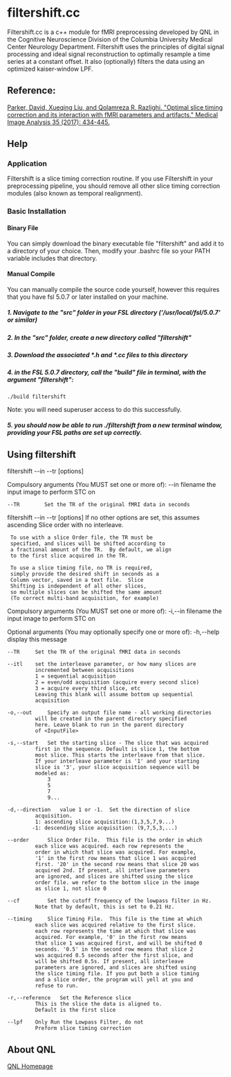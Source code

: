 
# filtershift.cc

Filtershift.cc is a c++ module for fMRI preprocessing developed by QNL in the Cognitive Neuroscience Division of the Columbia University Medical Center Neurology Department.  Filtershift uses the principles of digital signal processing and ideal signal reconstruction to optimally resample a time series at a constant offset.  It also (optionally) filters the data using an optimized kaiser-window LPF.

## Reference:

[Parker, David, Xueqing Liu, and Qolamreza R. Razlighi. "Optimal slice timing correction and its interaction with fMRI parameters and artifacts." Medical Image Analysis 35 (2017): 434-445.](http://dx.doi.org/10.1016/j.media.2016.08.006)

## Help

### Application

Filtershift is a slice timing correction routine.  If you use Filtershift in your preprocessing pipeline, you should remove all other slice timing correction modules (also known as temporal realignment).    

### Basic Installation

#### Binary File
You can simply download the binary executable file "filtershift" and add it to a directory of your choice.  Then, modify your .bashrc file so your PATH variable includes that directory.  

#### Manual Compile
You can manually compile the source code yourself, however this requires that you have fsl 5.0.7 or later installed on your machine.
##### 1. Navigate to the "src" folder in your FSL directory ('/usr/local/fsl/5.0.7' or similar)
##### 2. In the "src" folder, create a new directory called "filtershift"
##### 3. Download the associated \*.h and \*.cc files to this directory
##### 4. in the FSL 5.0.7 directory, call the "build" file in terminal, with the argument "filtershift":
```shell
./build filtershift
```
Note: you will need superuser access to do this successfully.
##### 5. you should now be able to run ./filtershift from a new terminal window, providing your FSL paths are set up correctly.


## Using filtershift
filtershift --in <InputFile> --tr <TR> [options]

Compulsory arguments (You MUST set one or more of):
	--in		filename the input image to perform STC on

	--TR		Set the TR of the original fMRI data in seconds


filtershift --in <InputFile> --tr <TR> [options]
	 If no other options are set, this assumes ascending
	 Slice order with no interleave.

	 To use with a slice Order file, the TR must be
	 specified, and slices will be shifted according to
	 a fractional amount of the TR.  By default, we align
	 to the first slice acquired in the TR.

	 To use a slice timing file, no TR is required,
	 simply provide the desired shift in seconds as a
	 Column vector, saved in a text file.  Slice
	 Shifting is independent of all other slices,
	 so multiple slices can be shifted the same amount
	 (To correct multi-band acquisition, for example)


Compulsory arguments (You MUST set one or more of):
	-i,--in	 filename the input image to perform STC on


Optional arguments (You may optionally specify one or more of):
	-h,--help	 display this message

	--TR	 Set the TR of the original fMRI data in seconds

	--itl	 set the interleave parameter, or how many slices are
			 incremented between acquisitions
			 1 = sequential acquisition
			 2 = even/odd acquisition (acquire every second slice)
			 3 = acquire every third slice, etc
			 Leaving this blank will assume bottom up sequential
			 acquisition

	-o,--out	 Specify an output file name - all working directories
			 will be created in the parent directory specified
			 here. Leave blank to run in the parent directory
			 of <InputFile>

	-s,--start	 Set the starting slice - The slice that was acquired
			 first in the sequence. Default is slice 1, the bottom
			 most slice. This starts the interleave from that slice.
			 If your interleave parameter is '1' and your starting
			 slice is '3', your slice acquisition sequence will be
			 modeled as:
				 3
				 5
				 7
				 9...

	-d,--direction	 value 1 or -1.  Set the direction of slice 
			 acquisition.
			 1: ascending slice acquisition:(1,3,5,7,9...)
			-1: descending slice acquisition: (9,7,5,3,...)

	--order		 Slice Order File.  This file is the order in which
			 each slice was acquired. each row represents the
			 order in which that slice was acquired. For example,
			 '1' in the first row means that slice 1 was acquired
			 first. '20' in the second row means that slice 20 was
			 acquired 2nd. If present, all interlave parameters
			 are ignored, and slices are shifted using the slice
			 order file. we refer to the bottom slice in the image
			 as slice 1, not slice 0

	--cf		 Set the cutoff frequency of the lowpass filter in Hz.
			 Note that by default, this is set to 0.21 Hz.

	--timing	 Slice Timing File.  This file is the time at which
			 each slice was acquired relative to the first slice.
			 each row represents the time at which that slice was
			 acquired. For example, '0' in the first row means
			 that slice 1 was acquired first, and will be shifted 0
			 seconds. '0.5' in the second row means that slice 2
			 was acquired 0.5 seconds after the first slice, and
			 will be shifted 0.5s. If present, all interleave
			 parameters are ignored, and slices are shifted using
			 the slice timing file. If you put both a slice timing
			 and a slice order, the program will yell at you and
			 refuse to run.

	-r,--reference	 Set the Reference slice
			 This is the slice the data is aligned to.
			 Default is the first slice

	--lpf	 Only Run the Lowpass Filter, do not
			 Preform slice timing correction

## About QNL

[QNL Homepage](http://www.columbia.edu/cu/qnl/)

